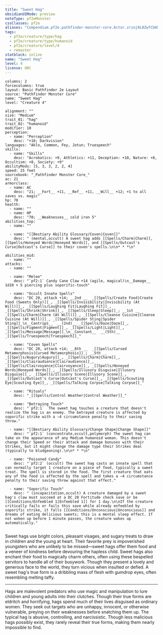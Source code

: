 ```yaml
---
title: "Sweet Hag"
obsidianUIMode: preview
noteType: pf2eMonster
cssClasses: pf2e
aliases: "Compendium.pf2e.pathfinder-monster-core.Actor.zrzoj0L0ZwfCbHXr" 
tags:
  - pf2e/creature/type/hag
  - pf2e/creature/type/humanoid
  - pf2e/creature/level/4
  - remaster
statblock: inline
name: "Sweet Hag"
level: 4
license: ORC
---
```


```statblock
columns: 2
forcecolumns: true
layout: Basic Pathfinder 2e Layout
source: "Pathfinder Monster Core"
name: "Sweet Hag"
level: "Creature 4"

alignment: ""
size: "Medium"
trait_01: "hag"
trait_02: "humanoid"
modifier: 10
perception:
  - name: "Perception"
    desc: "+10; Darkvision"
languages: "Aklo, Common, Fey, Jotun; Truespeech"
skills:
  - name: "Skills"
    desc: "Acrobatics: +9, Athletics: +11, Deception: +10, Nature: +8, Occultism: +8, Society: +9"
abilityMods: [5, 3, 3, 2, 2, 4]
speed: 25 feet
sourcebook: "_Pathfinder Monster Core_"
ac: 21
armorclass:
  - name: AC
    desc: "21; __Fort__ +11, __Ref__ +11, __Will__ +12; +1 to all saves vs. magic"
hp: 70
health:
  - name: ""
  - name: HP
    desc: "70; __Weaknesses__ cold iron 5"
abilities_top:
  - name: ""

  - name: "[[Bestiary Ability Glossary/Coven|Coven]]"
    desc: " (mental,occult) A sweet hag adds [[Spells/Charm|Charm]], [[Spells/Honeyed Words|Honeyed Words]], and [[Spells/Outcast's Curse|Outcast's Curse]] to their coven's spells.\n\n* * *\n"

abilities_mid:
  - name: ""
attacks:
  - name: ""

  - name: "Melee"
    desc: "`pf2:1` Candy Cane Claw +14 (agile, magical)\n__Damage__  1d10 + 5 piercing plus soporific-touch"

  - name: "Occult Innate Spells"
    desc: "DC 20, attack +14; __2nd __  _[[Spells/Create Food|Create Food (Sweets Only)]]_, _[[Spells/Invisibility|Invisibility (At Will)]]_, _[[Spells/Laughing Fit|Laughing Fit]]_, _[[Spells/Shrink|Shrink]]_, _[[Spells/Sleep|Sleep]]_; __1st __  _[[Spells/Charm|Charm (At Will)]]_, _[[Spells/Cleanse Cuisine|Cleanse Cuisine (At Will)]]_, _[[Spells/Spider Sting|Spider Sting]]_\n__Cantrips__  __(2nd)__ _[[Spells/Daze|Daze]]_, _[[Spells/Figment|Figment]]_, _[[Spells/Light|Light]]_, _[[Spells/Message|Message]]_\n__Constant__  __(5th)__ _[[Spells/Truespeech|Truespeech]]_"

  - name: "Coven Spells"
    desc: "DC 20, attack +14; __8th __  _[[Spells/Cursed Metamorphosis|Cursed Metamorphosis]]_; __5th __  _[[Spells/Augury|Augury]]_, _[[Spells/Charm|Charm]]_, _[[Spells/Clairaudience|Clairaudience]]_, _[[Spells/Clairvoyance|Clairvoyance]]_, _[[Spells/Honeyed Words|Honeyed Words]]_, _[[Spells/Illusory Disguise|Illusory Disguise]]_, _[[Spells/Illusory Scene|Illusory Scene]]_, _[[Spells/Outcast's Curse|Outcast's Curse]]_, _[[Spells/Scouting Eye|Scouting Eye]]_, _[[Spells/Talking Corpse|Talking Corpse]]_"

  - name: "Rituals"
    desc: "_[[Spells/Control Weather|Control Weather]]_"

  - name: "Betraying Touch"
    desc: "`pf2:1`  The sweet hag touches a creature that doesn't realize the hag is an enemy. The betrayed creature is affected by soporific strike with a –4 circumstance penalty to their saving throw."

  - name: "[[Bestiary Ability Glossary/Change Shape|Change Shape]]"
    desc: "`pf2:1` (concentrate,occult,polymorph) The sweet hag can take on the appearance of any Medium humanoid woman. This doesn't change their Speed or their attack and damage bonuses with their Strikes, but it might change the damage type their Strikes deal (typically to bludgeoning).\n\n* * *\n"

  - name: "Poisoned Candy"
    desc: "`pf2:2` (occult) The sweet hag casts an innate spell that can normally target 1 creature on a piece of food, typically a sweet treat. The spell is stored in the food. The first creature that eats any of the food is affected by the spell and takes a –4 circumstance penalty to their saving throw against that effect."

  - name: "Soporific Touch"
    desc: " (incapacitation,occult) A creature damaged by a sweet hag's claw must succeed at a DC 20 Fortitude check save or be [[Conditions/Enfeebled 1|Enfeebled 1]] for 1 day.\n\nIf the creature critically fails or fails this save while already enfeebled by soporific strike, it falls [[Conditions/Unconscious|Unconscious]] and dreams of eating delicious sweets; this is a mental sleep effect. If not woken up before 1 minute passes, the creature wakes up automatically."
 
```



Sweet hags use bright colors, pleasant visages, and sugary treats to draw in children and the young at heart. Their favorite prey is impoverished youngsters who are unlikely to be missed—sweet hags offer them food and a veneer of kindness before devouring the hapless child. Sweet hags also enchant their food to magically charm others, often using these bespelled servitors to handle all of their busywork. Though they present a lovely and generous face to the world, they turn vicious when insulted or defied. A sweet hag's true form is a dribbling mass of flesh with gumdrop eyes, often resembling melting taffy.

* * *

Hags are malevolent predators who use magic and manipulation to lure children and young adults into their clutches. Though their true forms are eldritch and horrifying, hags spend much of their lives disguised as ordinary women. They seek out targets who are unhappy, innocent, or otherwise vulnerable, preying on their weaknesses before snatching them up. The typical hag is abusive, controlling, and narcissistic. Though less malicious hags possibly exist, they rarely reveal their true forms, making them nearly impossible to find.
